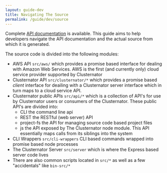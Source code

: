 ```yaml
---
layout: guide-dev
title: Navigating The Source
permalink: /guide/dev/source
---
```


Complete [API documentation](/api/ "API Documentation") is available.  This 
guide aims to help developers navigate the API documentation and the actual
source from which it is generated.

The source code is divided into the following modules:

- AWS API `src/aws/` which provides a promise based interface for dealing with
Amazon Web Services.  AWS is the first (and currently only) cloud service
provider supported by Clusternator
- Clusternator API `src/clusternator/*` which provides a promise based _client_ 
interface for deailing with a Clusternator server interface which in turn maps 
to a cloud service API.
- Clusternator public APIs `src/api/*` which is a collection of API's for use
by Clusternator users or consumers of the Clusternator.  These public API's are
divided into:
    - CLI the command line api
    - REST the RESTful (web server) API
    - project-fs the API for managing source code based project files
    - js the API exposed by The Clusternator node module. This API essentially
      maps calls from its siblings into the system
- CLI Wrappers `src/cli-wrappers` CLI based commands wrapped into promise based 
node processes
- The Clusternator Server `src/server` which is where the Express based server
code lives
- There are also common scripts located in `src/*` as well as a few
"accidentals" like `bin-src/*`


